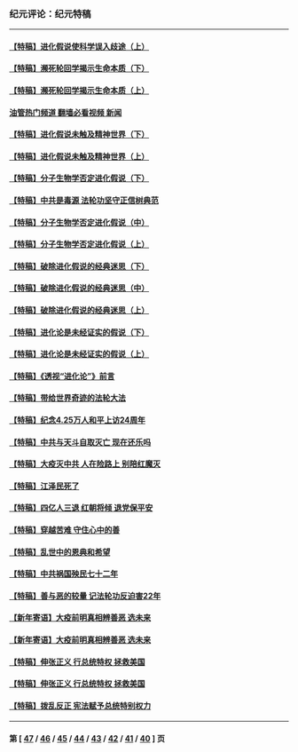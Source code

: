 ### 纪元评论：纪元特稿
---
#### [【特稿】进化假说使科学误入歧途（上）](../../pages/nsc424/n14081007.md?10200330) 
#### [【特稿】濒死轮回学揭示生命本质（下）](../../pages/nsc424/n14069057.md?10200330) 
#### [【特稿】濒死轮回学揭示生命本质（上）](../../pages/nsc424/n14056006.md?10200330) 
#### [油管热门频道 翻墙必看视频 新闻](ok?10200330)
#### [【特稿】进化假说未触及精神世界（下）](../../pages/nsc424/n14048707.md?10200330) 
#### [【特稿】进化假说未触及精神世界（上）](../../pages/nsc424/n14042113.md?10200330) 
#### [【特稿】分子生物学否定进化假说（下）](../../pages/nsc424/n14038267.md?10200330) 
#### [【特稿】中共是毒源 法轮功坚守正信树典范](../../pages/nsc424/n14037281.md?10200330) 
#### [【特稿】分子生物学否定进化假说（中）](../../pages/nsc424/n14035548.md?10200330) 
#### [【特稿】分子生物学否定进化假说（上）](../../pages/nsc424/n14032398.md?10200330) 
#### [【特稿】破除进化假说的经典迷思（下）](../../pages/nsc424/n14029015.md?10200330) 
#### [【特稿】破除进化假说的经典迷思（中）](../../pages/nsc424/n14027341.md?10200330) 
#### [【特稿】破除进化假说的经典迷思（上）](../../pages/nsc424/n14024749.md?10200330) 
#### [【特稿】进化论是未经证实的假说（下）](../../pages/nsc424/n14022170.md?10200330) 
#### [【特稿】进化论是未经证实的假说（上）](../../pages/nsc424/n14020737.md?10200330) 
#### [【特稿】《透视“进化论”》前言](../../pages/nsc424/n14019941.md?10200330) 
#### [【特稿】带给世界奇迹的法轮大法](../../pages/nsc424/n13994132.md?10200330) 
#### [【特稿】纪念4.25万人和平上访24周年](../../pages/nsc424/n13980883.md?10200330) 
#### [【特稿】中共与天斗自取灭亡 现在还乐吗](../../pages/nsc424/n13897482.md?10200330) 
#### [【特稿】大疫灭中共 人在险路上 别陪红魔灭](../../pages/nsc424/n13890697.md?10200330) 
#### [【特稿】江泽民死了](../../pages/nsc424/n13876300.md?10200330) 
#### [【特稿】四亿人三退 红朝将倾 退党保平安](../../pages/nsc424/n13794378.md?10200330) 
#### [【特稿】穿越苦难 守住心中的善](../../pages/nsc424/n13784979.md?10200330) 
#### [【特稿】乱世中的恩典和希望](../../pages/nsc424/n13734687.md?10200330) 
#### [【特稿】中共祸国殃民七十二年](../../pages/nsc424/n13272607.md?10200330) 
#### [【特稿】善与恶的较量 记法轮功反迫害22年](../../pages/nsc424/n13086597.md?10200330) 
#### [【新年寄语】大疫前明真相辨善恶 选未来](../../pages/nsc424/n12660855.md?10200330) 
#### [【新年寄语】大疫前明真相辨善恶 选未来](../../pages/nsc424/n12660855.md?10200330) 
#### [【特稿】伸张正义 行总统特权 拯救美国](../../pages/nsc424/n12616806.md?10200330) 
#### [【特稿】伸张正义 行总统特权 拯救美国](../../pages/nsc424/n12616806.md?10200330) 
#### [【特稿】拨乱反正 宪法赋予总统特别权力](../../pages/nsc424/n12598306.md?10200330) 

---
#### 第 [ [47](./47.md?10200330) / [46](./46.md?10200330) / [45](./45.md?10200330) / [44](./44.md?10200330) / [43](./43.md?10200330) / [42](./42.md?10200330) / [41](./41.md?10200330) / [40](./40.md?10200330) ] 页
